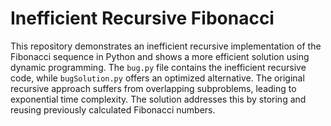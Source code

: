# Inefficient Recursive Fibonacci
This repository demonstrates an inefficient recursive implementation of the Fibonacci sequence in Python and shows a more efficient solution using dynamic programming.
The `bug.py` file contains the inefficient recursive code, while `bugSolution.py` offers an optimized alternative.
The original recursive approach suffers from overlapping subproblems, leading to exponential time complexity.  The solution addresses this by storing and reusing previously calculated Fibonacci numbers.